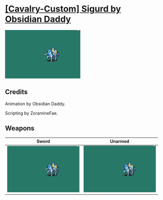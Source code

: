 # [\[Cavalry-Custom\] Sigurd by Obsidian Daddy](./)
 

<img src="./1.%20Sword/Sword_000.png" alt="[Cavalry-Custom] Sigurd by Obsidian Daddy standing" />

## Credits

Animation by Obsidian Daddy.

Scripting by ZoramineFae.

## Weapons
 

|Sword |Unarmed |
|  :---: | :---: |
| <img alt="Sword animation" src="./1.%20Sword/Sword.gif" /> | <img alt="Unarmed animation" src="./8.%20Unarmed/Unarmed.gif" /> |
